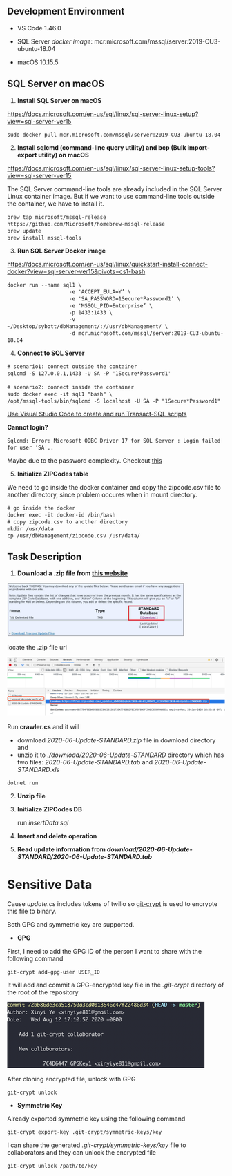 ## Development Environment

- VS Code 1.46.0
- SQL Server   *docker image*: mcr.microsoft.com/mssql/server:2019-CU3-ubuntu-18.04

- macOS 10.15.5



## SQL Server on macOS

1. **Install SQL Server on macOS**

https://docs.microsoft.com/en-us/sql/linux/sql-server-linux-setup?view=sql-server-ver15

```
sudo docker pull mcr.microsoft.com/mssql/server:2019-CU3-ubuntu-18.04
```

2. **Install sqlcmd (command-line query utility) and bcp (Bulk import-export utility) on macOS**

https://docs.microsoft.com/en-us/sql/linux/sql-server-linux-setup-tools?view=sql-server-ver15

The SQL Server command-line tools are already included in the SQL Server Linux container image. But if we want to use command-line tools outside the container, we have to install it.

```
brew tap microsoft/mssql-release https://github.com/Microsoft/homebrew-mssql-release 
brew update 
brew install mssql-tools
```

3. **Run SQL Server Docker image**

https://docs.microsoft.com/en-us/sql/linux/quickstart-install-connect-docker?view=sql-server-ver15&pivots=cs1-bash

```
docker run --name sql1 \
                    -e 'ACCEPT_EULA=Y’ \
                    -e 'SA_PASSWORD=1Secure*Password1’ \
                    -e 'MSSQL_PID=Enterprise’ \
                    -p 1433:1433 \
                    -v ~/Desktop/sybott/dbManagement/://usr/dbManagement/ \
                    -d mcr.microsoft.com/mssql/server:2019-CU3-ubuntu-18.04
```

4. **Connect to SQL Server**

```
# scenario1: connect outside the container 
sqlcmd -S 127.0.0.1,1433 -U SA -P '1Secure*Password1'

# scenario2: connect inside the container
sudo docker exec -it sql1 "bash" \
/opt/mssql-tools/bin/sqlcmd -S localhost -U SA -P "1Secure*Password1"
```

[Use Visual Studio Code to create and run Transact-SQL scripts](https://docs.microsoft.com/en-us/sql/visual-studio-code/sql-server-develop-use-vscode?view=sql-server-ver15)

**Cannot login?**

	Sqlcmd: Error: Microsoft ODBC Driver 17 for SQL Server : Login failed for user 'SA'..
Maybe due to the password complexity. Checkout [this](https://github.com/microsoft/mssql-docker/issues/315#issuecomment-392957615)

5. **Initialize ZIPCodes table**

We need to go inside the docker container and copy the zipcode.csv file to another directory, since problem occures when in mount directory.

```
# go inside the docker
docker exec -it docker-id /bin/bash
# copy zipcode.csv to another directory
mkdir /usr/data
cp /usr/dbManagement/zipcode.csv /usr/data/
```



## Task Description

1. **Download a .zip file from  [this website](https://www.zip-codes.com/account_dbupdate.asp)**


<img src="https://github.com/Mercy811/ZipCodeDatabaseUpdate/blob/master/img/image-20200630001705593.png" alt="image-20200630001705593" style="zoom:40%;" />



locate the .zip file url

<img src="https://github.com/Mercy811/ZipCodeDatabaseUpdate/blob/master/img/image-20200630005054885.png" alt="image-20200630005054885" style="zoom:50%;" />

Run **crawler.cs** and it will 

- download *2020-06-Update-STANDARD.zip* file in download directory and
- unzip it to *./download/2020-06-Update-STANDARD* directory which has two files: *2020-06-Update-STANDARD.tab* and *2020-06-Update-STANDARD.xls*

```
dotnet run
```

2. **Unzip file**

3. **Initialize ZIPCodes DB**

   run *insertData.sql* 

4. **Insert and delete operation**

5. **Read update information from *download/2020-06-Update-STANDARD/2020-06-Update-STANDARD.tab***




# Sensitive Data

Cause *update.cs* includes tokens of twilio so [git-crypt](https://github.com/AGWA/git-crypt) is used to encrypte this file to binary. 

Both GPG and symmetric key are supported.

-  **GPG**

First, I need to add the GPG ID of the person I want to share with the following command

```
git-crypt add-gpg-user USER_ID
```

It will add and commit a GPG-encrypted key file in the *.git-crypt* directory of the root of the repository

<img src="https://github.com/Mercy811/ZipCodeDatabaseUpdate/blob/master/img/add-gpg-user.png" style="zoom:50%;" />

After cloning encrypted file, unlock with GPG

```
git-crypt unlock
```

- **Symmetric Key**

Already exported symmetric key using the following command

```
git-crypt export-key .git-crypt/symmetric-keys/key
```

I can share the generated *.git-crypt/symmetric-keys/key* file to collaborators and they can unlock the encrypted file

```
git-crypt unlock /path/to/key
```

